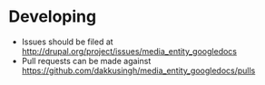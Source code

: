 # Developing

* Issues should be filed at http://drupal.org/project/issues/media_entity_googledocs
* Pull requests can be made against https://github.com/dakkusingh/media_entity_googledocs/pulls
